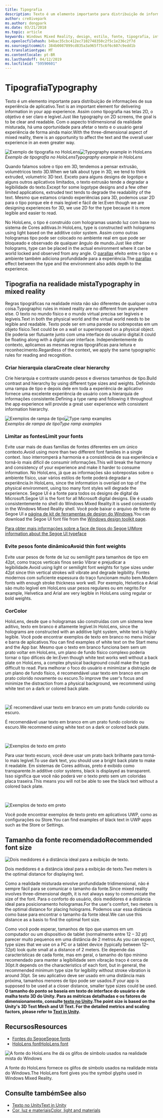 ```yaml
---
title: Tipografia
description: Texto é um elemento importante para distribuição de informações de sua experiência de aplicativo.
author: cre8ivepark
ms.author: dongpark
ms.date: 03/21/2018
ms.topic: article
keywords: Windows Mixed Reality, design, estilo, fonte, tipografia, interface do usuário, experiência do usuário
ms.openlocfilehash: b4bac35cbc412ec7102748350c2f5c1e236c2f7d
ms.sourcegitcommit: 384b0087899cd835a3a965f75c6f6c607c9edd1b
ms.translationtype: MT
ms.contentlocale: pt-BR
ms.lasthandoff: 04/12/2019
ms.locfileid: "59590601"
---
```

# <a name="typography"></a><span data-ttu-id="33da7-104">Tipografia</span><span class="sxs-lookup"><span data-stu-id="33da7-104">Typography</span></span>

<span data-ttu-id="33da7-105">Texto é um elemento importante para distribuição de informações de sua experiência de aplicativo.</span><span class="sxs-lookup"><span data-stu-id="33da7-105">Text is an important element for delivering information in your app experience.</span></span> <span data-ttu-id="33da7-106">Assim como tipografia nas telas 2D, o objetivo é ser claro e legível.</span><span class="sxs-lookup"><span data-stu-id="33da7-106">Just like typography on 2D screens, the goal is to be clear and readable.</span></span> <span data-ttu-id="33da7-107">Com o aspecto tridimensional da realidade misturada, há uma oportunidade para afetar o texto e o usuário geral experiência de forma ainda maior.</span><span class="sxs-lookup"><span data-stu-id="33da7-107">With the three-dimensional aspect of mixed reality, there is an opportunity to affect the text and the overall user experience in an even greater way.</span></span>

<span data-ttu-id="33da7-108">![Exemplo de tipografia no HoloLens](images/640px-typography-hero2.jpg)</span><span class="sxs-lookup"><span data-stu-id="33da7-108">![Typography example in HoloLens](images/640px-typography-hero2.jpg)</span></span><br>
<span data-ttu-id="33da7-109">*Exemplo de tipografia no HoloLens*</span><span class="sxs-lookup"><span data-stu-id="33da7-109">*Typography example in HoloLens*</span></span>

<span data-ttu-id="33da7-110">Quando falamos sobre o tipo em 3D, tendemos a pensar extrusão, volumétricos texto 3D.</span><span class="sxs-lookup"><span data-stu-id="33da7-110">When we talk about type in 3D, we tend to think extruded, volumetric 3D text.</span></span> <span data-ttu-id="33da7-111">Exceto para alguns designs de logotipo e alguns outros aplicativos limitados, o texto extrusão tende a degradar a legibilidade do texto.</span><span class="sxs-lookup"><span data-stu-id="33da7-111">Except for some logotype designs and a few other limited applications, extruded text tends to degrade the readability of the text.</span></span> <span data-ttu-id="33da7-112">Mesmo que estamos criando experiências para 3D, podemos usar 2D para o tipo porque ele é mais legível e fácil de ler.</span><span class="sxs-lookup"><span data-stu-id="33da7-112">Even though we are designing experiences for 3D, we use 2D for the type because it is more legible and easier to read.</span></span>

<span data-ttu-id="33da7-113">No HoloLens, o tipo é construído com hologramas usando luz com base no sistema de Cores aditivas.</span><span class="sxs-lookup"><span data-stu-id="33da7-113">In HoloLens, type is constructed with holograms using light based on the additive color system.</span></span> <span data-ttu-id="33da7-114">Assim como outras hologramas tipo pode ser colocado no ambiente real em que pode ser bloqueado e observado de qualquer ângulo de mundo.</span><span class="sxs-lookup"><span data-stu-id="33da7-114">Just like other holograms, type can be placed in the actual environment where it can be world locked and observed from any angle.</span></span> <span data-ttu-id="33da7-115">O [parallax](https://en.wikipedia.org/wiki/Parallax) efeito entre o tipo e o ambiente também adiciona profundidade para a experiência.</span><span class="sxs-lookup"><span data-stu-id="33da7-115">The [parallax](https://en.wikipedia.org/wiki/Parallax) effect between the type and the environment also adds depth to the experience.</span></span>

## <a name="typography-in-mixed-reality"></a><span data-ttu-id="33da7-116">Tipografia na realidade mista</span><span class="sxs-lookup"><span data-stu-id="33da7-116">Typography in mixed reality</span></span>

<span data-ttu-id="33da7-117">Regras tipográficas na realidade mista não são diferentes de qualquer outra coisa.</span><span class="sxs-lookup"><span data-stu-id="33da7-117">Typographic rules in mixed reality are no different from anywhere else.</span></span> <span data-ttu-id="33da7-118">O texto no mundo físico e o mundo virtual precisa ser legíveis e legíveis.</span><span class="sxs-lookup"><span data-stu-id="33da7-118">Text in both the physical world and the virtual world needs to be legible and readable.</span></span> <span data-ttu-id="33da7-119">Texto pode ser em uma parede ou sobrepostas em um objeto físico.</span><span class="sxs-lookup"><span data-stu-id="33da7-119">Text could be on a wall or superimposed on a physical object.</span></span> <span data-ttu-id="33da7-120">Ele poderia ser flutuante junto com uma interface do usuário digital.</span><span class="sxs-lookup"><span data-stu-id="33da7-120">It could be floating along with a digital user interface.</span></span> <span data-ttu-id="33da7-121">Independentemente do contexto, aplicamos as mesmas regras tipográficas para leitura e reconhecimento.</span><span class="sxs-lookup"><span data-stu-id="33da7-121">Regardless of the context, we apply the same typographic rules for reading and recognition.</span></span>

### <a name="create-clear-hierarchy"></a><span data-ttu-id="33da7-122">Criar hierarquia clara</span><span class="sxs-lookup"><span data-stu-id="33da7-122">Create clear hierarchy</span></span>

<span data-ttu-id="33da7-123">Crie hierarquia e contraste usando pesos e diversos tamanhos de tipo.</span><span class="sxs-lookup"><span data-stu-id="33da7-123">Build contrast and hierarchy by using different type sizes and weights.</span></span> <span data-ttu-id="33da7-124">Definindo uma rampa de tipo e depois dele em toda a experiência de aplicativo fornece uma excelente experiência de usuário com a hierarquia de informações consistente.</span><span class="sxs-lookup"><span data-stu-id="33da7-124">Defining a type ramp and following it throughout the app experience will provide a great user experience with consistent information hierarchy.</span></span>

<span data-ttu-id="33da7-125">![Exemplos de rampa de tipo](images/typography-ramp-1000px.jpg)</span><span class="sxs-lookup"><span data-stu-id="33da7-125">![Type ramp examples](images/typography-ramp-1000px.jpg)</span></span><br>
<span data-ttu-id="33da7-126">*Exemplos de rampa de tipo*</span><span class="sxs-lookup"><span data-stu-id="33da7-126">*Type ramp examples*</span></span>

### <a name="limit-your-fonts"></a><span data-ttu-id="33da7-127">Limitar as fontes</span><span class="sxs-lookup"><span data-stu-id="33da7-127">Limit your fonts</span></span>

<span data-ttu-id="33da7-128">Evite usar mais de duas famílias de fontes diferentes em um único contexto.</span><span class="sxs-lookup"><span data-stu-id="33da7-128">Avoid using more than two different font families in a single context.</span></span> <span data-ttu-id="33da7-129">Isso interromperá a harmonia e a consistência de sua experiência e torná-lo mais difícil de consumir informações.</span><span class="sxs-lookup"><span data-stu-id="33da7-129">This will break the harmony and consistency of your experience and make it harder to consume information.</span></span> <span data-ttu-id="33da7-130">No HoloLens, já que as informações são sobrepostas sobre o ambiente físico, usar vários estilos de fonte poderá degradar a experiência.</span><span class="sxs-lookup"><span data-stu-id="33da7-130">In HoloLens, since the information is overlaid on top of the physical environment, using too many font styles will degrade the experience.</span></span> <span data-ttu-id="33da7-131">Segoe UI é a fonte para todos os designs de digital da Microsoft.</span><span class="sxs-lookup"><span data-stu-id="33da7-131">Segoe UI is the font for all Microsoft digital designs.</span></span> <span data-ttu-id="33da7-132">Ele é usado consistentemente no shell do Windows Mixed Reality.</span><span class="sxs-lookup"><span data-stu-id="33da7-132">It is used consistently in the Windows Mixed Reality shell.</span></span> <span data-ttu-id="33da7-133">Você pode baixar o arquivo de fonte do Segoe UI a [página de kit de ferramentas de design do Windows](https://docs.microsoft.com/windows/uwp/design-downloads/).</span><span class="sxs-lookup"><span data-stu-id="33da7-133">You can download the Segoe UI font file from the [Windows design toolkit page](https://docs.microsoft.com/windows/uwp/design-downloads/).</span></span>

[<span data-ttu-id="33da7-134">Para obter mais informações sobre a face de tipos do Segoe UI</span><span class="sxs-lookup"><span data-stu-id="33da7-134">More information about the Segoe UI typeface</span></span>](https://docs.microsoft.com/windows/uwp/design/style/typography)

### <a name="avoid-thin-font-weights"></a><span data-ttu-id="33da7-135">Evite pesos fonte dinâmico</span><span class="sxs-lookup"><span data-stu-id="33da7-135">Avoid thin font weights</span></span>

<span data-ttu-id="33da7-136">Evite usar pesos de fonte de luz ou semilight para tamanhos de tipo em 42pt, como traços verticais finos serão Vibrar e prejudicar a legibilidade.</span><span class="sxs-lookup"><span data-stu-id="33da7-136">Avoid using light or semilight font weights for type sizes under 42pt since thin vertical strokes will vibrate and degrade legibility.</span></span> <span data-ttu-id="33da7-137">Fontes modernos com suficiente espessura do traço funcionam muito bem.</span><span class="sxs-lookup"><span data-stu-id="33da7-137">Modern fonts with enough stroke thickness work well.</span></span> <span data-ttu-id="33da7-138">Por exemplo, Helvetica e Arial são muito legível em HoloLens usar pesos regulares ou em negrito.</span><span class="sxs-lookup"><span data-stu-id="33da7-138">For example, Helvetica and Arial are very legible in HoloLens using regular or bold weights.</span></span>

### <a name="color"></a><span data-ttu-id="33da7-139">Cor</span><span class="sxs-lookup"><span data-stu-id="33da7-139">Color</span></span>

<span data-ttu-id="33da7-140">HoloLens, desde que o hologramas são construídas com um sistema leve aditivo, texto em branco é altamente legível.</span><span class="sxs-lookup"><span data-stu-id="33da7-140">In HoloLens, since the holograms are constructed with an additive light system, white text is highly legible.</span></span> <span data-ttu-id="33da7-141">Você pode encontrar exemplos de texto em branco no menu Iniciar e barra de aplicativos.</span><span class="sxs-lookup"><span data-stu-id="33da7-141">You can find examples of white text on the Start menu and the App bar.</span></span> <span data-ttu-id="33da7-142">Mesmo que o texto em branco funciona bem sem um prato voltar em HoloLens, um plano de fundo físico complexo poderia tornar o tipo difíceis de ler.</span><span class="sxs-lookup"><span data-stu-id="33da7-142">Even though white text works well without a back plate on HoloLens, a complex physical background could make the type difficult to read.</span></span> <span data-ttu-id="33da7-143">Para melhorar o foco do usuário e minimizar a distração de um plano de fundo físico, é recomendável usar texto em branco em um prato colorido novamente ou escuro.</span><span class="sxs-lookup"><span data-stu-id="33da7-143">To improve the user's focus and minimize the distraction from a physical background, we recommend using white text on a dark or colored back plate.</span></span>

<br>


![É recomendável usar texto em branco em um prato fundo colorido ou escuro.](images/typography-whiteonblack2-1000px.jpg)

<span data-ttu-id="33da7-145">É recomendável usar texto em branco em um prato fundo colorido ou escuro.</span><span class="sxs-lookup"><span data-stu-id="33da7-145">We recommend using white text on a dark or colored back plate.</span></span>

<br>


![Exemplos de texto em preto](images/640px-typography-textcolors.jpg)

<span data-ttu-id="33da7-147">Para usar texto escuro, você deve usar um prato back brilhante para torná-lo mais legível.</span><span class="sxs-lookup"><span data-stu-id="33da7-147">To use dark text, you should use a bright back plate to make it readable.</span></span> <span data-ttu-id="33da7-148">Em sistemas de Cores aditivas, preto é exibido como transparente.</span><span class="sxs-lookup"><span data-stu-id="33da7-148">In additive color systems, black is displayed as transparent.</span></span> <span data-ttu-id="33da7-149">Isso significa que você não poderá ver o texto preto sem um coloridas placa traseira.</span><span class="sxs-lookup"><span data-stu-id="33da7-149">This means you will not be able to see the black text without a colored back plate.</span></span>

<br>


![Exemplos de texto em preto](images/640px-typography-blackonwhite.jpg)

<span data-ttu-id="33da7-151">Você pode encontrar exemplos de texto preto em aplicativos UWP, como as configurações ou Store.</span><span class="sxs-lookup"><span data-stu-id="33da7-151">You can find examples of black text in UWP apps such as the Store or Settings.</span></span>

## <a name="recommended-font-size"></a><span data-ttu-id="33da7-152">Tamanho da fonte recomendado</span><span class="sxs-lookup"><span data-stu-id="33da7-152">Recommended font size</span></span>

![Dois medidores é a distância ideal para a exibição de texto.](images/typography-distance-1000px.jpg)

<span data-ttu-id="33da7-154">Dois medidores é a distância ideal para a exibição de texto.</span><span class="sxs-lookup"><span data-stu-id="33da7-154">Two meters is the optimal distance for displaying text.</span></span>

<span data-ttu-id="33da7-155">Como a realidade misturada envolve profundidade tridimensional, não é sempre fácil para se comunicar o tamanho da fonte.</span><span class="sxs-lookup"><span data-stu-id="33da7-155">Since mixed reality involves three-dimensional depth, it is not always easy to communicate the size of the font.</span></span> <span data-ttu-id="33da7-156">Para o conforto do usuário, dois medidores é a distância ideal para posicionamento hologramas.</span><span class="sxs-lookup"><span data-stu-id="33da7-156">For the user's comfort, two meters is the optimal distance for placing holograms.</span></span> <span data-ttu-id="33da7-157">Podemos usar essa distância como base para encontrar o tamanho da fonte ideal.</span><span class="sxs-lookup"><span data-stu-id="33da7-157">We can use this distance as a basis to find the optimal font size.</span></span>

<span data-ttu-id="33da7-158">Como você pode esperar, tamanhos de tipo que usamos em um computador ou um dispositivo de tablet (normalmente entre 12 – 32 pt) parecer muito pequenos em uma distância de 2 metros.</span><span class="sxs-lookup"><span data-stu-id="33da7-158">As you can expect, type sizes that we use on a PC or a tablet device (typically between 12–32pt) look quite small at a distance of 2 meters.</span></span> <span data-ttu-id="33da7-159">Ele depende das características de cada fonte, mas em geral, o tamanho do tipo mínimo recomendado para manter a legibilidade sem vibração traço é cerca de 30pt.</span><span class="sxs-lookup"><span data-stu-id="33da7-159">It depends on the characteristics of each font, but in general, the recommended minimum type size for legibility without stroke vibration is around 30pt.</span></span> <span data-ttu-id="33da7-160">Se seu aplicativo deve ser usado em uma distância mais próxima, tamanhos menores de tipo pode ser usados.</span><span class="sxs-lookup"><span data-stu-id="33da7-160">If your app is supposed to be used at a closer distance, smaller type sizes could be used.</span></span> <span data-ttu-id="33da7-161">**O tamanho do ponto se baseia em texto de interface do usuário e de malha texto 3D do Unity. Para as métricas detalhadas e os fatores de dimensionamento, consulte [texto no Unity](text-in-unity.md).**</span><span class="sxs-lookup"><span data-stu-id="33da7-161">**The point size is based on the Unity's 3D Text Mesh and UI Text. For the detailed metrics and scaling factors, please refer to [Text in Unity](text-in-unity.md).**</span></span>

## <a name="resources"></a><span data-ttu-id="33da7-162">Recursos</span><span class="sxs-lookup"><span data-stu-id="33da7-162">Resources</span></span>
* [<span data-ttu-id="33da7-163">Fontes do Segoe</span><span class="sxs-lookup"><span data-stu-id="33da7-163">Segoe fonts</span></span>](http://download.microsoft.com/download/1/B/C/1BCF071A-78EE-4968-ACBE-15461C274B61/Segoe%20fonts%20v1705.zip)
* [<span data-ttu-id="33da7-164">HoloLens font</span><span class="sxs-lookup"><span data-stu-id="33da7-164">HoloLens font</span></span>](http://download.microsoft.com/download/3/8/D/38D659E2-4B9C-413A-B2E7-1956181DC427/Hololens%20font.zip)

![A fonte do HoloLens lhe dá os glifos de símbolo usados na realidade mista do Windows](images/300px-hololensmdl2symbols.jpg)

<span data-ttu-id="33da7-166">A fonte do HoloLens fornece os glifos de símbolo usados na realidade mista do Windows.</span><span class="sxs-lookup"><span data-stu-id="33da7-166">The HoloLens font gives you the symbol glyphs used in Windows Mixed Reality.</span></span>

## <a name="see-also"></a><span data-ttu-id="33da7-167">Consulte também</span><span class="sxs-lookup"><span data-stu-id="33da7-167">See also</span></span>
* [<span data-ttu-id="33da7-168">Texto no Unity</span><span class="sxs-lookup"><span data-stu-id="33da7-168">Text in Unity</span></span>](http://holodocsfuture/index.php?title=Text_in_Unity&action=edit&redlink=1)
* [<span data-ttu-id="33da7-169">Cor, luz e materiais</span><span class="sxs-lookup"><span data-stu-id="33da7-169">Color, light and materials</span></span>](color,-light-and-materials.md)
